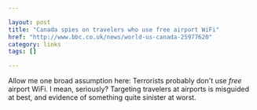 ```yaml
---

layout: post
title: "Canada spies on travelers who use free airport WiFi"
href: "http://www.bbc.co.uk/news/world-us-canada-25977620"
category: links
tags: []

---
```


Allow me one broad assumption here: Terrorists probably don't use *free* airport WiFi. I mean, seriously? Targeting travelers at airports is misguided at best, and evidence of something quite sinister at worst.